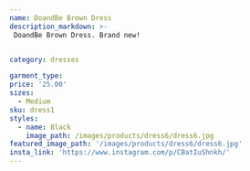 ```yaml
---
name: DoandBe Brown Dress
description_markdown: >-
 DoandBe Brown Dress. Brand new!


category: dresses

garment_type:
price: '25.00'
sizes:
  - Medium
sku: dress1
styles:
  - name: Black
    image_path: /images/products/dress6/dress6.jpg
featured_image_path: '/images/products/dress6/dress6.jpg'
insta_link: 'https://www.instagram.com/p/CBatIuShnkh/'
---
```

